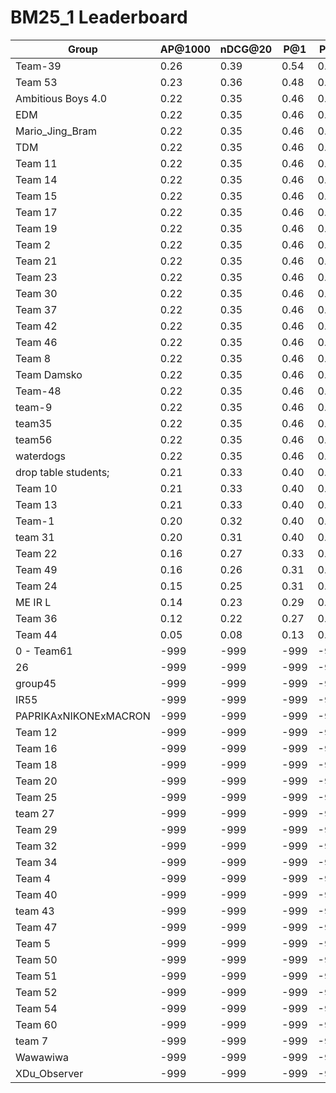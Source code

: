 # BM25_1 Leaderboard

| Group | AP@1000 | nDCG@20 | P@1 | P@5 |
|-----|-----|-----|-----|-----|
| Team-39 | 0.26 | 0.39 | 0.54 | 0.33 |
| Team 53 | 0.23 | 0.36 | 0.48 | 0.31 |
| Ambitious Boys 4.0 | 0.22 | 0.35 | 0.46 | 0.30 |
| EDM | 0.22 | 0.35 | 0.46 | 0.30 |
| Mario_Jing_Bram | 0.22 | 0.35 | 0.46 | 0.30 |
| TDM | 0.22 | 0.35 | 0.46 | 0.30 |
| Team 11 | 0.22 | 0.35 | 0.46 | 0.30 |
| Team 14 | 0.22 | 0.35 | 0.46 | 0.30 |
| Team 15 | 0.22 | 0.35 | 0.46 | 0.30 |
| Team 17 | 0.22 | 0.35 | 0.46 | 0.30 |
| Team 19 | 0.22 | 0.35 | 0.46 | 0.30 |
| Team 2 | 0.22 | 0.35 | 0.46 | 0.30 |
| Team 21 | 0.22 | 0.35 | 0.46 | 0.30 |
| Team 23 | 0.22 | 0.35 | 0.46 | 0.30 |
| Team 30 | 0.22 | 0.35 | 0.46 | 0.30 |
| Team 37 | 0.22 | 0.35 | 0.46 | 0.30 |
| Team 42 | 0.22 | 0.35 | 0.46 | 0.30 |
| Team 46 | 0.22 | 0.35 | 0.46 | 0.30 |
| Team 8 | 0.22 | 0.35 | 0.46 | 0.30 |
| Team Damsko | 0.22 | 0.35 | 0.46 | 0.30 |
| Team-48 | 0.22 | 0.35 | 0.46 | 0.30 |
| team-9 | 0.22 | 0.35 | 0.46 | 0.30 |
| team35 | 0.22 | 0.35 | 0.46 | 0.30 |
| team56 | 0.22 | 0.35 | 0.46 | 0.30 |
| waterdogs | 0.22 | 0.35 | 0.46 | 0.30 |
| drop table students; | 0.21 | 0.33 | 0.40 | 0.30 |
| Team 10 | 0.21 | 0.33 | 0.40 | 0.30 |
| Team 13 | 0.21 | 0.33 | 0.40 | 0.30 |
| Team-1 | 0.20 | 0.32 | 0.40 | 0.28 |
| team 31 | 0.20 | 0.31 | 0.40 | 0.29 |
| Team 22 | 0.16 | 0.27 | 0.33 | 0.26 |
| Team 49 | 0.16 | 0.26 | 0.31 | 0.26 |
| Team 24 | 0.15 | 0.25 | 0.31 | 0.19 |
| ME IR L | 0.14 | 0.23 | 0.29 | 0.21 |
| Team 36 | 0.12 | 0.22 | 0.27 | 0.22 |
| Team 44 | 0.05 | 0.08 | 0.13 | 0.09 |
| 0 - Team61 | -999 | -999 | -999 | -999 |
| 26 | -999 | -999 | -999 | -999 |
| group45 | -999 | -999 | -999 | -999 |
| IR55 | -999 | -999 | -999 | -999 |
| PAPRIKAxNIKONExMACRON | -999 | -999 | -999 | -999 |
| Team 12 | -999 | -999 | -999 | -999 |
| Team 16 | -999 | -999 | -999 | -999 |
| Team 18 | -999 | -999 | -999 | -999 |
| Team 20 | -999 | -999 | -999 | -999 |
| Team 25 | -999 | -999 | -999 | -999 |
| team 27 | -999 | -999 | -999 | -999 |
| Team 29 | -999 | -999 | -999 | -999 |
| Team 32 | -999 | -999 | -999 | -999 |
| Team 34 | -999 | -999 | -999 | -999 |
| Team 4 | -999 | -999 | -999 | -999 |
| Team 40 | -999 | -999 | -999 | -999 |
| team 43 | -999 | -999 | -999 | -999 |
| Team 47 | -999 | -999 | -999 | -999 |
| Team 5 | -999 | -999 | -999 | -999 |
| Team 50 | -999 | -999 | -999 | -999 |
| Team 51 | -999 | -999 | -999 | -999 |
| Team 52 | -999 | -999 | -999 | -999 |
| Team 54 | -999 | -999 | -999 | -999 |
| Team 60 | -999 | -999 | -999 | -999 |
| team 7 | -999 | -999 | -999 | -999 |
| Wawawiwa | -999 | -999 | -999 | -999 |
| XDu_Observer | -999 | -999 | -999 | -999 |

